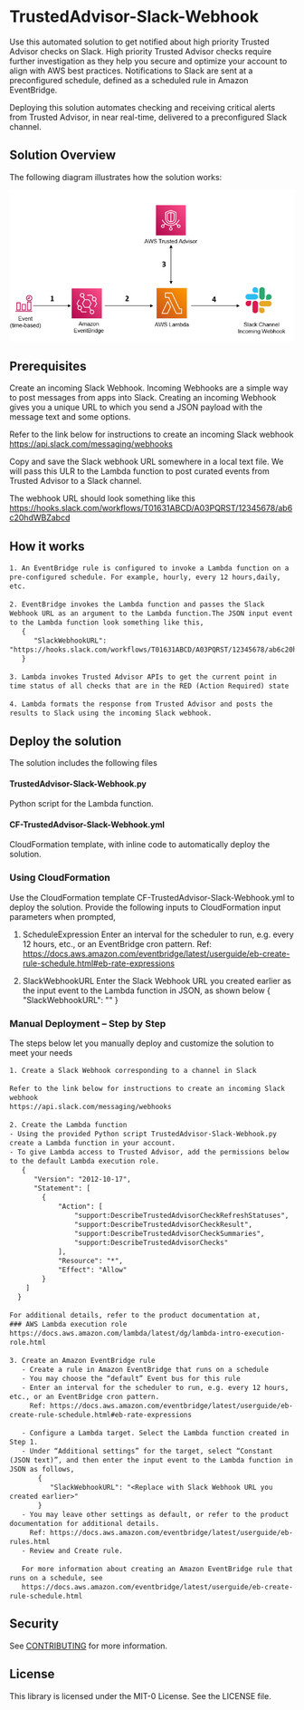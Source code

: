 # TrustedAdvisor-Slack-Webhook

Use this automated solution to get notified about high priority Trusted Advisor checks on Slack. High priority Trusted Advisor checks require further investigation as they help you secure and optimize your account to align with AWS best practices. Notifications to Slack are sent at a preconfigured schedule, defined as a scheduled rule in Amazon EventBridge. 

Deploying this solution automates checking and receiving critical alerts from Trusted Advisor, in near real-time, delivered to a preconfigured Slack channel.


## Solution Overview
The following diagram illustrates how the solution works:

![image](./TA-Slack-Arch.PNG)

## Prerequisites
Create an incoming Slack Webhook. Incoming Webhooks are a simple way to post messages from apps into Slack. Creating an incoming Webhook gives you a unique URL to which you send a JSON payload with the message text and some options. 

Refer to the link below for instructions to create an incoming Slack webhook 
https://api.slack.com/messaging/webhooks

Copy and save the Slack webhook URL somewhere in a local text file. We will pass this ULR to the Lambda function to post curated events from Trusted Advisor to a Slack channel. 

The webhook URL should look something like this
https://hooks.slack.com/workflows/T01631ABCD/A03PQRST/12345678/ab6c20hdWBZabcd

## How it works
    1. An EventBridge rule is configured to invoke a Lambda function on a pre-configured schedule. For example, hourly, every 12 hours,daily, etc.

    2. EventBridge invokes the Lambda function and passes the Slack Webhook URL as an argument to the Lambda function.The JSON input event to the Lambda function look something like this,              
       {
          "SlackWebhookURL": "https://hooks.slack.com/workflows/T01631ABCD/A03PQRST/12345678/ab6c20hdWBZabcd"
       }

    3. Lambda invokes Trusted Advisor APIs to get the current point in time status of all checks that are in the RED (Action Required) state

    4. Lambda formats the response from Trusted Advisor and posts the results to Slack using the incoming Slack webhook.

## Deploy the solution

The solution includes the following files

#### TrustedAdvisor-Slack-Webhook.py
Python script for the Lambda function. 

#### CF-TrustedAdvisor-Slack-Webhook.yml
CloudFormation template, with inline code to automatically deploy the solution.   


### Using CloudFormation

Use the CloudFormation template CF-TrustedAdvisor-Slack-Webhook.yml to deploy the solution.  Provide the following inputs to CloudFormation input parameters when prompted,

1. ScheduleExpression 
Enter an interval for the scheduler to run, e.g. every 12 hours, etc., or an EventBridge cron pattern. Ref: https://docs.aws.amazon.com/eventbridge/latest/userguide/eb-create-rule-schedule.html#eb-rate-expressions


2. SlackWebhookURL
Enter the Slack Webhook URL you created earlier as the input event to the Lambda function in JSON, as shown below
{
  "SlackWebhookURL": "<Replace with Slack Webhook URL you created earlier>"
}

### Manual Deployment – Step by Step

The steps below let you manually deploy and customize the solution to meet your needs

    1. Create a Slack Webhook corresponding to a channel in Slack

    Refer to the link below for instructions to create an incoming Slack webhook 
    https://api.slack.com/messaging/webhooks

    2. Create the Lambda function 
    - Using the provided Python script TrustedAdvisor-Slack-Webhook.py create a Lambda function in your account. 
    - To give Lambda access to Trusted Advisor, add the permissions below to the default Lambda execution role.
       {
          "Version": "2012-10-17",
          "Statement": [
            {
                "Action": [
                    "support:DescribeTrustedAdvisorCheckRefreshStatuses",
                    "support:DescribeTrustedAdvisorCheckResult",
                    "support:DescribeTrustedAdvisorCheckSummaries",
                    "support:DescribeTrustedAdvisorChecks"
                ],
                "Resource": "*",
                "Effect": "Allow"
            }
        ]
      }

    For additional details, refer to the product documentation at,
    ### AWS Lambda execution role
    https://docs.aws.amazon.com/lambda/latest/dg/lambda-intro-execution-role.html

    3. Create an Amazon EventBridge rule
       - Create a rule in Amazon EventBridge that runs on a schedule
       - You may choose the “default” Event bus for this rule
       - Enter an interval for the scheduler to run, e.g. every 12 hours, etc., or an EventBridge cron pattern. 
         Ref: https://docs.aws.amazon.com/eventbridge/latest/userguide/eb-create-rule-schedule.html#eb-rate-expressions

       - Configure a Lambda target. Select the Lambda function created in Step 1. 
       - Under “Additional settings” for the target, select “Constant (JSON text)”, and then enter the input event to the Lambda function in JSON as follows,
           {
              "SlackWebhookURL": "<Replace with Slack Webhook URL you created earlier>"
           }
       - You may leave other settings as default, or refer to the product documentation for additional details. 
         Ref: https://docs.aws.amazon.com/eventbridge/latest/userguide/eb-rules.html
       - Review and Create rule. 

       For more information about creating an Amazon EventBridge rule that runs on a schedule, see
       https://docs.aws.amazon.com/eventbridge/latest/userguide/eb-create-rule-schedule.html

## Security

See [CONTRIBUTING](CONTRIBUTING.md#security-issue-notifications) for more information.

## License

This library is licensed under the MIT-0 License. See the LICENSE file.

